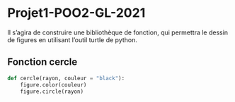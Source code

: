 # Projet1-POO2-GL-2021
Il s’agira de construire une bibliothèque de fonction, qui permettra le dessin de figures en utilisant l’outil turtle de python.

## Fonction cercle
```python
def cercle(rayon, couleur = "black"):
    figure.color(couleur)
    figure.circle(rayon)
```
